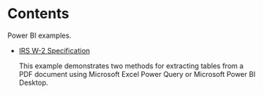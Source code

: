 
# Contents

Power BI examples.

- [IRS W-2 Specification](irs-w2-specification)

  This example demonstrates two methods for extracting tables from a PDF document using Microsoft Excel Power Query or Microsoft Power BI Desktop.
